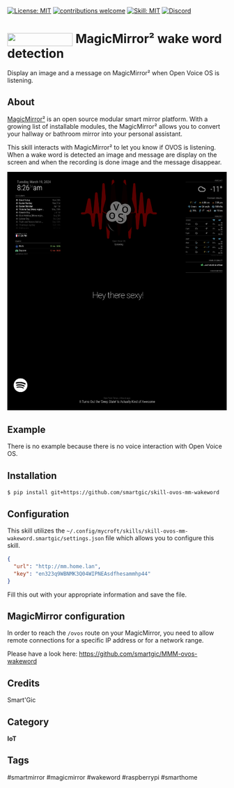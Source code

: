 [![License: MIT](https://img.shields.io/badge/License-MIT-yellow.svg)](https://opensource.org/licenses/MIT) [![contributions welcome](https://img.shields.io/badge/contributions-welcome-pink.svg?style=flat)](https://github.com/smartgic/skill-ovos-mm-wakeword/pulls) [![Skill: MIT](https://img.shields.io/badge/ovos-skill-blue)](https://openvoiceos.org) [![Discord](https://img.shields.io/discord/809074036733902888)](https://discord.gg/Vu7Wmd9j)

# <img src="docs/magicmirror.png" card_color="#0000" width="150" height="30" style="vertical-align:bottom"/> MagicMirror² wake word detection

Display an image and a message on MagicMirror² when Open Voice OS is listening.

## About

[MagicMirror²](https://magicmirror.builders/) is an open source modular smart mirror platform. With a growing list of installable modules, the MagicMirror² allows you to convert your hallway or bathroom mirror into your personal assistant.

This skill interacts with MagicMirror² to let you know if OVOS is listening. When a wake word is detected an image and message are display on the screen and when the recording is done image and the message disappear.

<img src='docs/screenshot.png' width='750'/>

## Example

There is no example because there is no voice interaction with Open Voice OS.

## Installation

```shell
$ pip install git+https://github.com/smartgic/skill-ovos-mm-wakeword
```

## Configuration

This skill utilizes the `~/.config/mycroft/skills/skill-ovos-mm-wakeword.smartgic/settings.json` file which allows you to configure this skill.

```json
{
  "url": "http://mm.home.lan",
  "key": "en323q9WBNMK3Q04WIPNEAsdfhesammhp44"
}
```

Fill this out with your appropriate information and save the file.

## MagicMirror configuration

In order to reach the `/ovos` route on your MagicMirror, you need to allow remote connections for a specific IP address or for a network range.

Please have a look here: https://github.com/smartgic/MMM-ovos-wakeword

## Credits

Smart'Gic

## Category

**IoT**

## Tags

#smartmirror
#magicmirror
#wakeword
#raspberrypi
#smarthome
